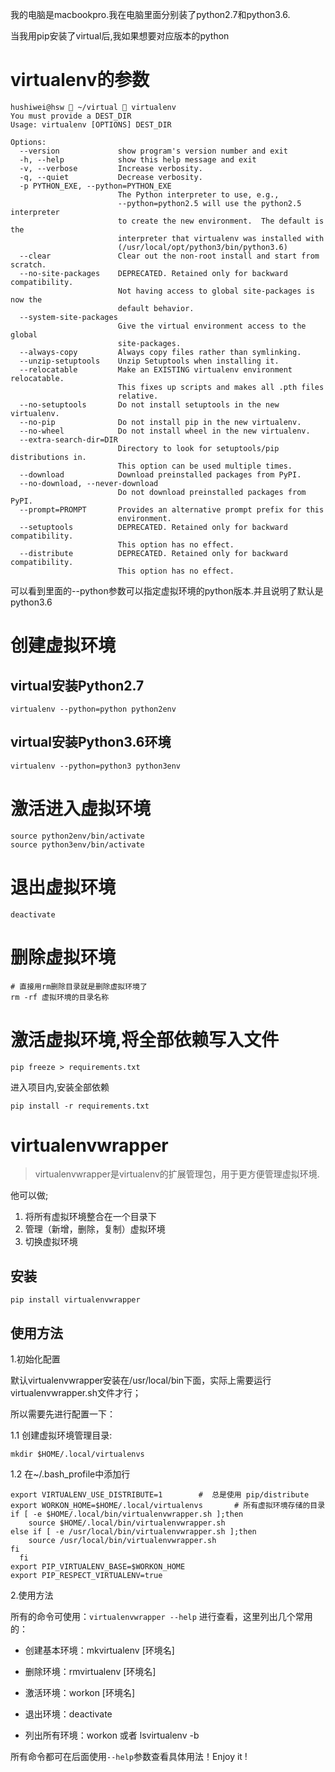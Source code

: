 我的电脑是macbookpro.我在电脑里面分别装了python2.7和python3.6.

当我用pip安装了virtual后,我如果想要对应版本的python

# virtualenv的参数

```
hushiwei@hsw  ~/virtual  virtualenv
You must provide a DEST_DIR
Usage: virtualenv [OPTIONS] DEST_DIR

Options:
  --version             show program's version number and exit
  -h, --help            show this help message and exit
  -v, --verbose         Increase verbosity.
  -q, --quiet           Decrease verbosity.
  -p PYTHON_EXE, --python=PYTHON_EXE
                        The Python interpreter to use, e.g.,
                        --python=python2.5 will use the python2.5 interpreter
                        to create the new environment.  The default is the
                        interpreter that virtualenv was installed with
                        (/usr/local/opt/python3/bin/python3.6)
  --clear               Clear out the non-root install and start from scratch.
  --no-site-packages    DEPRECATED. Retained only for backward compatibility.
                        Not having access to global site-packages is now the
                        default behavior.
  --system-site-packages
                        Give the virtual environment access to the global
                        site-packages.
  --always-copy         Always copy files rather than symlinking.
  --unzip-setuptools    Unzip Setuptools when installing it.
  --relocatable         Make an EXISTING virtualenv environment relocatable.
                        This fixes up scripts and makes all .pth files
                        relative.
  --no-setuptools       Do not install setuptools in the new virtualenv.
  --no-pip              Do not install pip in the new virtualenv.
  --no-wheel            Do not install wheel in the new virtualenv.
  --extra-search-dir=DIR
                        Directory to look for setuptools/pip distributions in.
                        This option can be used multiple times.
  --download            Download preinstalled packages from PyPI.
  --no-download, --never-download
                        Do not download preinstalled packages from PyPI.
  --prompt=PROMPT       Provides an alternative prompt prefix for this
                        environment.
  --setuptools          DEPRECATED. Retained only for backward compatibility.
                        This option has no effect.
  --distribute          DEPRECATED. Retained only for backward compatibility.
                        This option has no effect.
```

可以看到里面的--python参数可以指定虚拟环境的python版本.并且说明了默认是python3.6

# 创建虚拟环境

## virtual安装Python2.7

```
virtualenv --python=python python2env
```

## virtual安装Python3.6环境

```
virtualenv --python=python3 python3env
```

# 激活进入虚拟环境

```
source python2env/bin/activate
source python3env/bin/activate
```

# 退出虚拟环境

```
deactivate
```

# 删除虚拟环境

```
# 直接用rm删除目录就是删除虚拟环境了
rm -rf 虚拟环境的目录名称
```

# 激活虚拟环境,将全部依赖写入文件

```
pip freeze > requirements.txt
```

进入项目内,安装全部依赖

```
pip install -r requirements.txt
```

# virtualenvwrapper

> virtualenvwrapper是virtualenv的扩展管理包，用于更方便管理虚拟环境.

他可以做;

1. 将所有虚拟环境整合在一个目录下
2. 管理（新增，删除，复制）虚拟环境
3. 切换虚拟环境

## 安装

```
pip install virtualenvwrapper
```

## 使用方法

1.初始化配置

默认virtualenvwrapper安装在/usr/local/bin下面，实际上需要运行virtualenvwrapper.sh文件才行；

所以需要先进行配置一下：

1.1 创建虚拟环境管理目录:

```
mkdir $HOME/.local/virtualenvs
```

1.2 在~/.bash\_profile中添加行

```
export VIRTUALENV_USE_DISTRIBUTE=1        #  总是使用 pip/distribute
export WORKON_HOME=$HOME/.local/virtualenvs       # 所有虚拟环境存储的目录
if [ -e $HOME/.local/bin/virtualenvwrapper.sh ];then
    source $HOME/.local/bin/virtualenvwrapper.sh
else if [ -e /usr/local/bin/virtualenvwrapper.sh ];then
    source /usr/local/bin/virtualenvwrapper.sh
fi
  fi
export PIP_VIRTUALENV_BASE=$WORKON_HOME
export PIP_RESPECT_VIRTUALENV=true
```

2.使用方法

所有的命令可使用：`virtualenvwrapper --help` 进行查看，这里列出几个常用的：

* 创建基本环境：mkvirtualenv \[环境名\]

* 删除环境：rmvirtualenv \[环境名\]

* 激活环境：workon \[环境名\]

* 退出环境：deactivate

* 列出所有环境：workon 或者 lsvirtualenv -b

所有命令都可在后面使用`--help`参数查看具体用法！Enjoy it !

